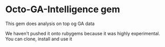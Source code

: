 # Octo-GA-Intelligence gem

This gem does analysis on top og GA data

We haven't pushed it onto rubygems because it was highly experimental. You can clone, install and use it

